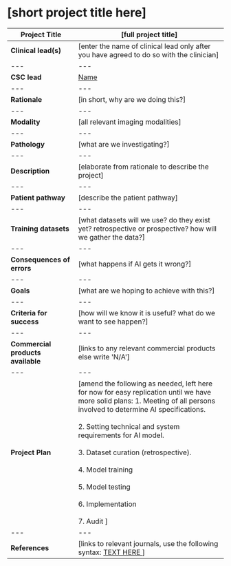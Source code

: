 
<!--
This is the project template. Please make a copy of it with the appropriate name following the 
established syntax and edit that. When you're done, add the link to your project file in _data/work.yml. 
 
-->
# **[short project title here]**


| Project Title | [full project title] |
| ------------- | -------------------- |
| <b>Clinical lead(s)</b> | [enter the name of clinical lead only after you have agreed to do so with the clinician] |
| --- | --- |
| <b>CSC lead</b> | [Name](/team/name.html) |
| --- | --- |
| <b>Rationale</b> | [in short, why are we doing this?] |
| --- | --- |
| <b>Modality</b> | [all relevant imaging modalities] |
| --- | --- |
| <b>Pathology</b> | [what are we investigating?] |
| --- | --- |
| <b>Description</b> | [elaborate from rationale to describe the project] |
| --- | --- |
| <b>Patient pathway</b> | [describe the patient pathway] |
| --- | --- |
| <b>Training datasets</b> | [what datasets will we use? do they exist yet? retrospective or prospective? how will we gather the data?] |
| --- | --- |
| <b>Consequences of errors</b> | [what happens if AI gets it wrong?] |
| --- | --- |
| <b>Goals</b> | [what are we hoping to achieve with this?] |
| --- | --- |
| <b>Criteria for success</b> | [how will we know it is useful? what do we want to see happen?] |
| --- | --- |
| <b>Commercial products available</b> | [links to any relevant commercial products else write 'N/A'] |
| --- | --- |
| <b>Project Plan</b> | [amend the following as needed, left here for now for easy replication until we have more solid plans: 1.	Meeting of all persons involved to determine AI specifications. <br><br> 2.	Setting technical and system requirements for AI model. <br> <br> 3. Dataset curation (retrospective). <br><br> 4.	Model training<br><br>5.	Model testing <br><br>6.	Implementation <br><br>7. Audit ] |
| --- | --- |
| <b>References</b> | [links to relevant journals, use the following syntax: <a href="URL"> TEXT HERE </a> ] |